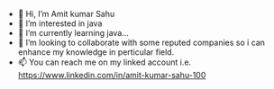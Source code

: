 - 👋 Hi, I’m Amit kumar Sahu
- 👀 I’m interested in java
- 🌱 I’m currently learning java...
- 💞️ I’m looking to collaborate with some reputed companies so i can enhance my knowledge in perticular field. 
- 📫 You can reach me on my linked account i.e. https://www.linkedin.com/in/amit-kumar-sahu-100

<!---
AmitSahu27081999/AmitSahu27081999 is a ✨ special ✨ repository because its `README.md` (this file) appears on your GitHub profile.
You can click the Preview link to take a look at your changes.
--->
